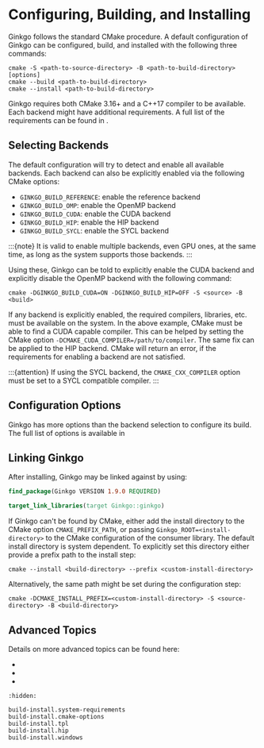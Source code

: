 # Configuring, Building, and Installing

Ginkgo follows the standard CMake procedure.
A default configuration of Ginkgo can be configured, build, and installed with the following three commands:

```shell
cmake -S <path-to-source-directory> -B <path-to-build-directory> [options]
cmake --build <path-to-build-directory>
cmake --install <path-to-build-directory>
```

Ginkgo requires both CMake 3.16+ and a C++17 compiler to be available.
Each backend might have additional requirements.
A full list of the requirements can be found in [](build-install.system-requirements.md).

## Selecting Backends

The default configuration will try to detect and enable all available backends.
Each backend can also be explicitly enabled via the following CMake options:

- `GINKGO_BUILD_REFERENCE`: enable the reference backend
- `GINKGO_BUILD_OMP`: enable the OpenMP backend
- `GINKGO_BUILD_CUDA`: enable the CUDA backend
- `GINKGO_BUILD_HIP`: enable the HIP backend
- `GINKGO_BUILD_SYCL`: enable the SYCL backend

:::{note}
It is valid to enable multiple backends, even GPU ones, at the same time,
as long as the system supports those backends.
:::


Using these, Ginkgo can be told to explicitly enable the CUDA backend and explicitly disable the OpenMP backend
with the following command:

```shell
cmake -DGINKGO_BUILD_CUDA=ON -DGINKGO_BUILD_HIP=OFF -S <source> -B <build>
```

If any backend is explicitly enabled, the required compilers, libraries, etc. must be available on the system.
In the above example, CMake must be able to find a CUDA capable compiler.
This can be helped by setting the CMake option `-DCMAKE_CUDA_COMPILER=/path/to/compiler`.
The same fix can be applied to the HIP backend.
CMake will return an error, if the requirements for enabling a backend are not satisfied.


:::{attention}
If using the SYCL backend, the `CMAKE_CXX_COMPILER` option must be set to a SYCL compatible compiler.
:::

## Configuration Options

Ginkgo has more options than the backend selection to configure its build.
The full list of options is available in [](build-install.cmake-options.md)


## Linking Ginkgo

After installing, Ginkgo may be linked against by using:

```cmake
find_package(Ginkgo VERSION 1.9.0 REQUIRED)

target_link_libraries(target Ginkgo::ginkgo)
```

If Ginkgo can't be found by CMake, either add the install directory to the CMake option `CMAKE_PREFIX_PATH`,
or passing `Ginkgo_ROOT=<install-directory>` to the CMake configuration of the consumer library.
The default install directory is system dependent.
To explicitly set this directory either provide a prefix path to the install step:

```shell
cmake --install <build-directory> --prefix <custom-install-directory>
```

Alternatively, the same path might be set during the configuration step:

```shell
cmake -DCMAKE_INSTALL_PREFIX=<custom-install-directory> -S <source-directory> -B <build-directory>
```

## Advanced Topics

Details on more advanced topics can be found here:

- [](build-install.tpl.md)
- [](build-install.hip.md)
- [](build-install.windows.md)

```{toctree}
:hidden:

build-install.system-requirements
build-install.cmake-options
build-install.tpl
build-install.hip
build-install.windows
```
